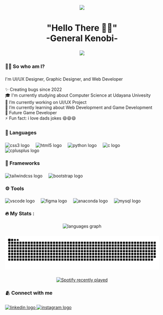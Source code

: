 <div align="center">
  <img height="150" src="https://www.google.com/url?sa=i&url=https%3A%2F%2Fduniagames.co.id%2Fdiscover%2Farticle%2Ffakta-kiyotaka-ayanokouji&psig=AOvVaw2iriivKLH-wghA3qwVgMcS&ust=1712397468975000&source=images&cd=vfe&opi=89978449&ved=0CBIQjRxqFwoTCNC9vejnqoUDFQAAAAAdAAAAABAE"  />
</div>

###

<h1 align="center">"Hello There 🔦🔦"<br>-General Kenobi-</h1>

###

<div align="center">
  <img src="https://profile-counter.glitch.me/N3wtz/count.svg?"  />
</div>

###

<h3 align="left">👩‍💻  So who am I?</h3>

###

<p align="left">I'm UI/UX Designer, Graphic Designer, and Web Developer<br><br>✨ Creating bugs since 2022<br>🎓 I'm currently studying about Computer Science at Udayana Univesity<br>🔭 I’m currently working on UI/UX Project<br>🌱 I’m currently learning about Web Development and Game Development<br>🎯 Future Game Developer<br>⚡ Fun fact: i love dads jokes 😄😄😄</p>

###

<h3 align="left">📖 Languages</h3>

###

<div align="left">
  <img src="https://skillicons.dev/icons?i=css" height="40" alt="css3 logo"  />
  <img width="12" />
  <img src="https://skillicons.dev/icons?i=html" height="40" alt="html5 logo"  />
  <img width="12" />
  <img src="https://skillicons.dev/icons?i=py" height="40" alt="python logo"  />
  <img width="12" />
  <img src="https://skillicons.dev/icons?i=c" height="40" alt="c logo"  />
  <img width="12" />
  <img src="https://skillicons.dev/icons?i=cpp" height="40" alt="cplusplus logo"  />
</div>

###

<h3 align="left">🔗 Frameworks</h3>

###

<div align="left">
  <img src="https://cdn.simpleicons.org/tailwindcss/06B6D4" height="40" alt="tailwindcss logo"  />
  <img width="12" />
  <img src="https://cdn.simpleicons.org/bootstrap/7952B3" height="40" alt="bootstrap logo"  />
</div>

###

<h3 align="left">⚙️ Tools</h3>

###

<div align="left">
  <img src="https://cdn.jsdelivr.net/gh/devicons/devicon/icons/vscode/vscode-original.svg" height="40" alt="vscode logo"  />
  <img width="12" />
  <img src="https://cdn.jsdelivr.net/gh/devicons/devicon/icons/figma/figma-original.svg" height="40" alt="figma logo"  />
  <img width="12" />
  <img src="https://cdn.jsdelivr.net/gh/devicons/devicon/icons/anaconda/anaconda-original.svg" height="40" alt="anaconda logo"  />
  <img width="12" />
  <img src="https://cdn.jsdelivr.net/gh/devicons/devicon/icons/mysql/mysql-original.svg" height="40" alt="mysql logo"  />
</div>

###

<h3 align="left">🔥   My Stats :</h3>

###

<div align="center">
  <img src="https://github-readme-stats.vercel.app/api/top-langs?username=N3wtz&locale=en&hide_title=false&layout=compact&card_width=320&langs_count=5&theme=dracula&hide_border=false&order=2" height="150" alt="languages graph"  />
</div>

###

<img src="https://raw.githubusercontent.com/N3wtz/N3wtz/output/snake.svg" alt="Snake animation" />

###

<div align="center">
  <a href="https://open.spotify.com/user/Gagas Pradipta">
    <img src="https://spotify-recently-played-readme.vercel.app/api?user=Gagas%20Pradipta&count=5&unique=false" alt="Spotify recently played"  />
  </a>
</div>

###

<h3 align="left">🫂 Connect with me</h3>

###

<div align="left">
  <a href="www.linkedin.com./in/gagaspradipta" target="_blank">
    <img src="https://raw.githubusercontent.com/maurodesouza/profile-readme-generator/master/src/assets/icons/social/linkedin/default.svg" width="52" height="40" alt="linkedin logo"  />
  </a>
  <a href="www.instagram.com/gagasprpdt" target="_blank">
    <img src="https://raw.githubusercontent.com/maurodesouza/profile-readme-generator/master/src/assets/icons/social/instagram/default.svg" width="52" height="40" alt="instagram logo"  />
  </a>
</div>

###
